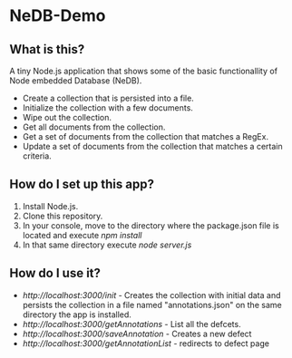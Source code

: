 # NeDB-Demo 
## What is this?
A tiny Node.js application that shows some of the basic functionallity of Node embedded Database (NeDB).
* Create a collection that is persisted into a file.
* Initialize the collection with a few documents.
* Wipe out the collection.
* Get all documents from the collection.
* Get a set of documents from the collection that matches a RegEx.
* Update a set of documents from the collection that matches a certain criteria.

## How do I set up this app?
1. Install Node.js.
2. Clone this repository.
3. In your console, move to the directory where the package.json file is located and execute *npm install*
4. In that same directory execute *node server.js*

## How do I use it? 
* *http://localhost:3000/init* - Creates the collection with initial data and persists the collection in a file named "annotations.json" on the same directory the app is installed.
* *http://localhost:3000/getAnnotations* - List all the defcets.
* *http://localhost:3000/saveAnnotation* - Creates a new defect
* *http://localhost:3000/getAnnotationList* - redirects to defect page

